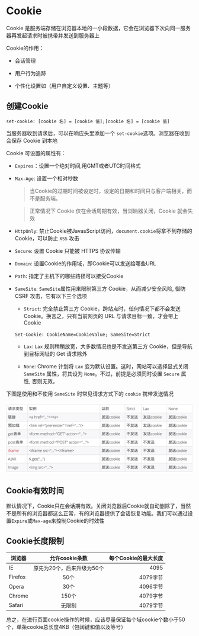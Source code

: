 # Cookie

Cookie 是服务端存储在浏览器本地的一小段数据，它会在浏览器下次向同一服务器再发起请求时被携带并发送到服务器上

Cookie的作用：

- 会话管理

- 用户行为追踪

- 个性化设置如（用户自定义设置、主题等）

## 创建Cookie

`set-cookie: [cookie 名] = [cookie 值];[cookie 名] = [cookie 值]`

当服务器收到请求后，可以在响应头里添加一个 `set-cookie`选项。浏览器在收到会保存 Cookie 到本地

Cookie 可设置的属性有：

- `Expires`：设置一个绝对时间,用GMT或者UTC时间格式

- `Max-Age`: 设置一个相对秒数

  > 当Cookie的过期时间被设定时，设定的日期和时间只与客户端相关，而不是服务端。

  > 正常情况下 Cookie 仅在会话周期有效，当浏晌器关闭，Cookie 就会失效

- `HttpOnly`: 禁止Cookie被JavasScript访问，`document.cookie`将拿不到存储的Cookie，可以防止 `XSS` 攻击

- `Secure`: 设置 Cookie 只能被 HTTPS 协议传输

- `Domain`: 设置Cookie的作用域，即Cookie可以发送给哪些URL

- `Path`: 指定了主机下的哪些路径可以接受Cookie

- `SameSite`: `SameSite`属性用来限制第三方 Cookie，从而减少安全风险, 御防 CSRF 攻击，它有以下三个选项

  - `Strict`: 完全禁止第三方 Cookie，跨站点时，任何情况下都不会发送 Cookie。换言之，只有当前网页的 URL 与请求目标一致，才会带上 Cookie

  `Set-Cookie: CookieName=CookieValue; SameSite=Strict`

  - `Lax`: `Lax` 规则稍稍放宽，大多数情况也是不发送第三方 Cookie，但是导航到目标网址的 Get 请求除外

  - `None`: Chrome 计划将 `Lax` 变为默认设置。这时，网站可以选择显式关闭 `SameSite` 属性，将其设为 `None`。不过，前提是必须同时设置 `Secure` 属性, 否则无效。

下图是使用和不使用 `SameSite` 时常见请求方式下的 `cookie` 携带发送情况  

![](./static/cookie_1.png)

## Cookie有效时间

默认情况下，Cookie只在会话期有效。关闭浏览器后Cookie就自动删除了，当然不是所有的浏览器都这么正常，有的浏览器提供了会话恢复功能。我们可以通过设置`Expire`或`Max-age`来控制Cookie的时效性

## Cookie长度限制

| 浏览器        | 允许cookie条数            | 每个Cookie的最大长度  |
| -------------|:-----------------------:|-----:|
| IE           | 原先为20个，后来升级为50个  | 4095 |
| Firefox      | 50个                       |   4079字节|
| Opera        | 30个                       |    4096字节 |
| Chrome       | 150个                      |    4079字节 |
| Safari       | 无限制                      |   4079字节 |

总之，在进行页面cookie操作的时候，应该尽量保证每个域cookie个数小于50个，单条cookie总长度4KB（包阔键和值以及等号）